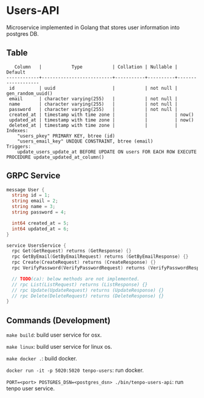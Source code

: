 # Users-API

Microservice implemented in Golang that stores user information into postgres DB.

## Table

```
   Column   |           Type           | Collation | Nullable |      Default
------------+--------------------------+-----------+----------+-------------------
 id         | uuid                     |           | not null | gen_random_uuid()
 email      | character varying(255)   |           | not null |
 name       | character varying(255)   |           | not null |
 password   | character varying(255)   |           | not null |
 created_at | timestamp with time zone |           |          | now()
 updated_at | timestamp with time zone |           |          | now()
 deleted_at | timestamp with time zone |           |          |
Indexes:
    "users_pkey" PRIMARY KEY, btree (id)
    "users_email_key" UNIQUE CONSTRAINT, btree (email)
Triggers:
    update_users_update_at BEFORE UPDATE ON users FOR EACH ROW EXECUTE PROCEDURE update_updated_at_column()
```

## GRPC Service

```go
message User {
  string id = 1;
  string email = 2;
  string name = 3;
  string password = 4;

  int64 created_at = 5;
  int64 updated_at = 6;
}

service UsersService {
  rpc Get(GetRequest) returns (GetResponse) {}
  rpc GetByEmail(GetByEmailRequest) returns (GetByEmailResponse) {}
  rpc Create(CreateRequest) returns (CreateResponse) {}
  rpc VerifyPassword(VerifyPasswordRequest) returns (VerifyPasswordResponse)  {}

  // TODO(ca): below methods are not implemented.
  // rpc List(ListRequest) returns (ListResponse) {}
  // rpc Update(UpdateRequest) returns (UpdateResponse) {}
  // rpc Delete(DeleteRequest) returns (DeleteResponse) {}
}
```

## Commands (Development)

`make build`: build user service for osx.

`make linux`: build user service for linux os.

`make docker .`: build docker.

`docker run -it -p 5020:5020 tenpo-users`: run docker.

`PORT=<port> POSTGRES_DSN=<postgres_dsn> ./bin/tenpo-users-api`: run tenpo user service.
